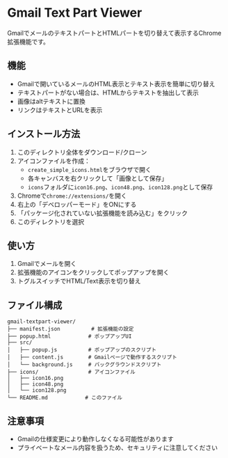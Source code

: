 # Gmail Text Part Viewer

GmailでメールのテキストパートとHTMLパートを切り替えて表示するChrome拡張機能です。

## 機能

- Gmailで開いているメールのHTML表示とテキスト表示を簡単に切り替え
- テキストパートがない場合は、HTMLからテキストを抽出して表示
- 画像はaltテキストに置換
- リンクはテキストとURLを表示

## インストール方法

1. このディレクトリ全体をダウンロード/クローン
2. アイコンファイルを作成：
   - `create_simple_icons.html`をブラウザで開く
   - 各キャンバスを右クリックして「画像として保存」
   - `icons`フォルダに`icon16.png`、`icon48.png`、`icon128.png`として保存
3. Chromeで`chrome://extensions/`を開く
4. 右上の「デベロッパーモード」をONにする
5. 「パッケージ化されていない拡張機能を読み込む」をクリック
6. このディレクトリを選択

## 使い方

1. Gmailでメールを開く
2. 拡張機能のアイコンをクリックしてポップアップを開く
3. トグルスイッチでHTML/Text表示を切り替え

## ファイル構成

```
gmail-textpart-viewer/
├── manifest.json          # 拡張機能の設定
├── popup.html            # ポップアップUI
├── src/
│   ├── popup.js          # ポップアップのスクリプト
│   ├── content.js        # Gmailページで動作するスクリプト
│   └── background.js     # バックグラウンドスクリプト
├── icons/                # アイコンファイル
│   ├── icon16.png
│   ├── icon48.png
│   └── icon128.png
└── README.md            # このファイル
```

## 注意事項

- Gmailの仕様変更により動作しなくなる可能性があります
- プライベートなメール内容を扱うため、セキュリティに注意してください